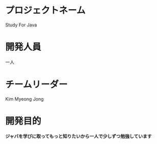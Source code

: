  プロジェクトネーム
 =============

Study For Java

 開発人員
 =============

一人 


チームリーダー
 =============
 
 Kim Myeong Jong
 
 
開発目的
 =============
 
**ジャバを学びに取ってもっと知りたいから一人で少しずつ勉強しています**
 
